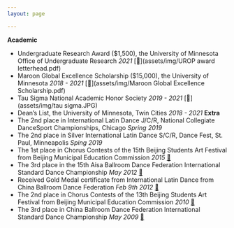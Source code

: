 ```yaml
---
layout: page

---
```

**Academic**
* Undergraduate Research Award ($1,500), the University of Minnesota Office of Undergraduate Research *2021* [📄](assets/img/UROP award letterhead.pdf) 
* Maroon Global Excellence Scholarship ($15,000), the University of Minnesota *2018 - 2021* [📄](assets/img/Maroon Global Excellence Scholarship.pdf)
* Tau Sigma National Academic Honor Society *2019 - 2021* [📄](assets/img/tau sigma.JPG)
* Dean’s List, the University of Minnesota, Twin Cities *2018 - 2021*
**Extra**
* The 2nd place in International Latin Dance J/C/R, National Collegiate DanceSport Championships, Chicago *Spring 2019* 
* The 2nd place in Silver International Latin Dance S/C/R, Dance Fest, St. Paul, Minneapolis *Sping 2019*
* The 1st place in Chorus Contests of the 15th Beijing Students Art Festival from Beijing Municipal Education Commission *2015* [📄](assets/img/15chorus.jpg)
* The 3rd place in the 15th Aisa Ballroom Dance Federation International Standard Dance Championship *May 2012* [📄](assets/img/abdf2.jpg)
* Received Gold Medal certificate from International Latin Dance from China Ballroom Dance Federation *Feb 9th 2012* [📄](assets/img/gold.jpg)
* The 2nd place in Chorus Contests of the 13th Beijing Students Art Festival from Beijing Municipal Education Commission *2010* [📄](assets/img/13chorus.jpg)
* The 3rd place in China Ballroom Dance Federation International Standard Dance Championship *May 2009* [📄](assets/img/2009cbdf.jpg)
